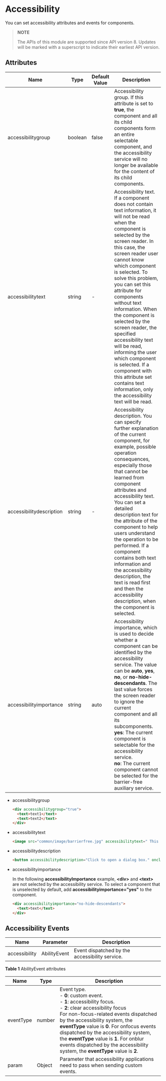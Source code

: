 # Accessibility

You can set accessibility attributes and events for components.

> **NOTE**
>
> The APIs of this module are supported since API version 8. Updates will be marked with a superscript to indicate their earliest API version.

## Attributes

| Name| Type| Default Value| Description|
| -------- | -------- | -------- | -------- |
| accessibilitygroup | boolean | false | Accessibility group. If this attribute is set to **true**, the component and all its child components form an entire selectable component, and the accessibility service will no longer be available for the content of its child components.|
| accessibilitytext | string | - | Accessibility text. If a component does not contain text information, it will not be read when the component is selected by the screen reader. In this case, the screen reader user cannot know which component is selected. To solve this problem, you can set this attribute for components without text information. When the component is selected by the screen reader, the specified accessibility text will be read, informing the user which component is selected. If a component with this attribute set contains text information, only the accessibility text will be read.|
| accessibilitydescription | string | - | Accessibility description. You can specify further explanation of the current component, for example, possible operation consequences, especially those that cannot be learned from component attributes and accessibility text. You can set a detailed description text for the attribute of the component to help users understand the operation to be performed. If a component contains both text information and the accessibility description, the text is read first and then the accessibility description, when the component is selected.|
| accessibilityimportance | string | auto | Accessibility importance, which is used to decide whether a component can be identified by the accessibility service. The value can be **auto**, **yes**, **no**, or **no-hide-descendants**. The last value forces the screen reader to ignore the current component and all its subcomponents.<br>**yes**: The current component is selectable for the accessibility service.<br>**no**: The current component cannot be selected for the barrier-free auxiliary service. |

- accessibilitygroup
  
  ```html
  <div accessibilitygroup="true">
    <text>text1</text>
    <text>text2</text>
  </div>
  ```

- accessibilitytext
  
  ```html
  <image src="common/image/barrierfree.jpg" accessibilitytext=" This is a landscape image. "></image>
  ```

- accessibilitydescription
  
  ```html
  <button accessibilitydescription="Click to open a dialog box." onclick="DialogShow">Show dialog</button>
  ```

- accessibilityimportance
  
  In the following **accessibilityImportance** example, **\<div>** and **\<text>** are not selected by the accessibility service. To select a component that is unselected by default, add **accessibilityimportance="yes"** to the component.
  
  
  ```html
  <div accessibilityimportance="no-hide-descendants">
    <text>text</text>
  </div>
  ```


## Accessibility Events

| Name| Parameter| Description|
| -------- | -------- | -------- |
| accessibility | AbilityEvent | Event dispatched by the accessibility service.|

  **Table 1** AbilityEvent attributes

| Name| Type| Description|
| -------- | -------- | -------- |
| eventType | number | Event type.<br>- **0**: custom event.<br>- **1**: accessibility focus.<br>- **2**: clear accessibility focus<br>For non-focus-related events dispatched by the accessibility system, the **eventType** value is **0**. For onfocus events dispatched by the accessibility system, the **eventType** value is **1**. For onblur events dispatched by the accessibility system, the **eventType** value is **2**. |
| param | Object | Parameter that accessibility applications need to pass when sending custom events. |
